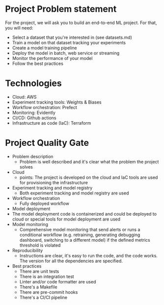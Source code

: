 # Project Problem statement

For the project, we will ask you to build an end-to-end ML project. For that, you will need:

- Select a dataset that you're interested in (see datasets.md)
- Train a model on that dataset tracking your experiments
- Create a model training pipeline
- Deploy the model in batch, web service or streaming
- Monitor the performance of your model
- Follow the best practices

# Technologies

- Cloud: AWS
- Experiment tracking tools: Weights & Biases
- Workflow orchestration: Prefect
- Monitoring: Evidently
- CI/CD: Github actions
- Infrastructure as code (IaC): Terraform

# Project Quality Gate
- Problem description
  - Problem is well described and it's clear what the problem the project solves
- Cloud
  - points: The project is developed on the cloud and IaC tools are used for provisioning the infrastructure
- Experiment tracking and model registry
  - Both experiment tracking and model registry are used
- Workflow orchestration
  - Fully deployed workflow
 - Model deployment
  - The model deployment code is containerized and could be deployed to cloud or special tools for model deployment are used
- Model monitoring
  - Comprehensive model monitoring that send alerts or runs a conditional workflow (e.g. retraining, generating debugging dashboard, switching to a different model) if the defined metrics threshold is violated
- Reproducibility
  - Instructions are clear, it's easy to run the code, and the code works. The version for all the dependencies are specified.
- Best practices
  - There are unit tests
   - There is an integration test
   - Linter and/or code formatter are used
   - There's a Makefile
   - There are pre-commit hooks
   - There's a CI/CI pipeline







